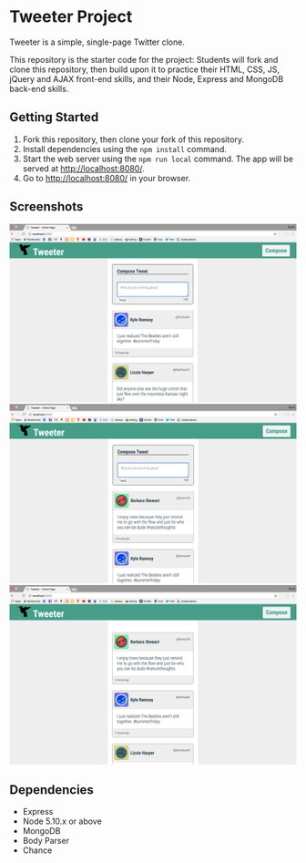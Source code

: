 # Tweeter Project

Tweeter is a simple, single-page Twitter clone.

This repository is the starter code for the project: Students will fork and clone this repository, then build upon it to practice their HTML, CSS, JS, jQuery and AJAX front-end skills, and their Node, Express and MongoDB back-end skills.

## Getting Started

1. Fork this repository, then clone your fork of this repository.
2. Install dependencies using the `npm install` command.
3. Start the web server using the `npm run local` command. The app will be served at <http://localhost:8080/>.
4. Go to <http://localhost:8080/> in your browser.

## Screenshots

!["Screenshot of Homepage"](https://github.com/Elyott/tweeter/blob/master/docs/Homepage.png?raw=true)
!["Screenshot of NewTweet"](https://github.com/Elyott/tweeter/blob/master/docs/NewTweet.png?raw=true)
!["Screenshot of Hidden Compose Box"](https://github.com/Elyott/tweeter/blob/master/docs/Hidden%20Compose%20Box.png?raw=true)

## Dependencies

- Express
- Node 5.10.x or above
- MongoDB
- Body Parser
- Chance
